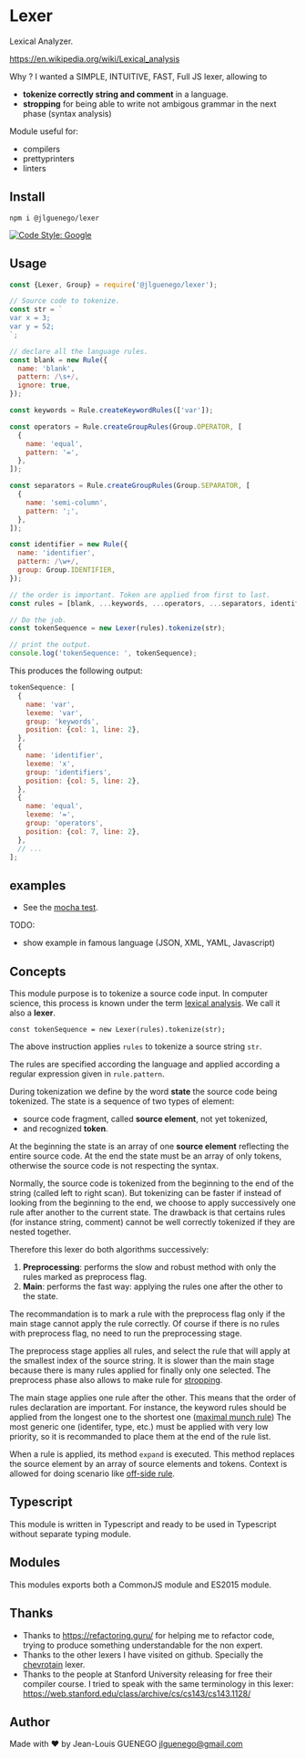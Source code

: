 # Lexer

Lexical Analyzer.

https://en.wikipedia.org/wiki/Lexical_analysis

Why ? I wanted a SIMPLE, INTUITIVE, FAST, Full JS lexer, allowing to

- **tokenize correctly string and comment** in a language.
- **stropping** for being able to write not ambigous grammar in the next phase (syntax analysis)

Module useful for:

- compilers
- prettyprinters
- linters

## Install

```
npm i @jlguenego/lexer
```

[![Code Style: Google](https://img.shields.io/badge/code%20style-google-blueviolet.svg)](https://github.com/google/gts)

## Usage

```js
const {Lexer, Group} = require('@jlguenego/lexer');

// Source code to tokenize.
const str = `
var x = 3;
var y = 52;
`;

// declare all the language rules.
const blank = new Rule({
  name: 'blank',
  pattern: /\s+/,
  ignore: true,
});

const keywords = Rule.createKeywordRules(['var']);

const operators = Rule.createGroupRules(Group.OPERATOR, [
  {
    name: 'equal',
    pattern: '=',
  },
]);

const separators = Rule.createGroupRules(Group.SEPARATOR, [
  {
    name: 'semi-column',
    pattern: ';',
  },
]);

const identifier = new Rule({
  name: 'identifier',
  pattern: /\w+/,
  group: Group.IDENTIFIER,
});

// the order is important. Token are applied from first to last.
const rules = [blank, ...keywords, ...operators, ...separators, identifier];

// Do the job.
const tokenSequence = new Lexer(rules).tokenize(str);

// print the output.
console.log('tokenSequence: ', tokenSequence);
```

This produces the following output:

```js
tokenSequence: [
  {
    name: 'var',
    lexeme: 'var',
    group: 'keywords',
    position: {col: 1, line: 2},
  },
  {
    name: 'identifier',
    lexeme: 'x',
    group: 'identifiers',
    position: {col: 5, line: 2},
  },
  {
    name: 'equal',
    lexeme: '=',
    group: 'operators',
    position: {col: 7, line: 2},
  },
  // ...
];
```

## examples

- See the [mocha test](./test/).

TODO:

- show example in famous language (JSON, XML, YAML, Javascript)

## Concepts

This module purpose is to tokenize a source code input.
In computer science, this process is known under the term
[lexical analysis](https://en.wikipedia.org/wiki/Lexical_analysis).
We call it also a **lexer**.

`const tokenSequence = new Lexer(rules).tokenize(str);`

The above instruction applies `rules` to tokenize a source string `str`.

The rules are specified according the language and applied according a regular expression given in `rule.pattern`.

During tokenization we define by the word **state** the source code being tokenized.
The state is a sequence of two types of element:

- source code fragment, called **source element**, not yet tokenized,
- and recognized **token**.

At the beginning the state is an array of one **source element** reflecting the entire source code.
At the end the state must be an array of only tokens, otherwise the source code is not respecting the syntax.

Normally, the source code is tokenized from the beginning to the end of the string (called left to right scan).
But tokenizing can be faster if instead of looking from the beginning to the end,
we choose to apply successively one rule after another to the current state.
The drawback is that certains rules (for instance string, comment) cannot be well
correctly tokenized if they are nested together.

Therefore this lexer do both algorithms successively:

1. **Preprocessing**: performs the slow and robust method with only the rules marked as preprocess flag.
2. **Main**: performs the fast way: applying the rules one after the other to the state.

The recommandation is to mark a rule with the preprocess flag only if the
main stage cannot apply the rule correctly. Of course if there is no rules with preprocess flag,
no need to run the preprocessing stage.

The preprocess stage applies all rules, and select the rule that will
apply at the smallest index of the source string.
It is slower than the main stage because there is many rules applied for finally only one selected.
The preprocess phase also allows to make rule for [stropping](<https://en.wikipedia.org/wiki/Stropping_(syntax)>).

The main stage applies one rule after the other. This means that the order of rules declaration are important.
For instance, the keyword rules should be applied from the longest one to the shortest one ([maximal munch rule](https://en.wikipedia.org/wiki/Maximal_munch))
The most generic one (identifer, type, etc.) must be applied with very low priority,
so it is recommanded to place them at the end of the rule list.

When a rule is applied, its method `expand` is executed. This method replaces the source element by an array of source elements and tokens.
Context is allowed for doing scenario like [off-side rule](https://en.wikipedia.org/wiki/Off-side_rule).

## Typescript

This module is written in Typescript and ready to be used in Typescript without separate typing module.

## Modules

This modules exports both a CommonJS module and ES2015 module.

## Thanks

- Thanks to https://refactoring.guru/ for helping me to refactor code, trying to produce something understandable for the non expert.
- Thanks to the other lexers I have visited on github. Specially the [chevrotain](https://github.com/SAP/chevrotain) lexer.
- Thanks to the people at Stanford University releasing for free their compiler course.
  I tried to speak with the same terminology in this lexer: https://web.stanford.edu/class/archive/cs/cs143/cs143.1128/

## Author

Made with :heart: by Jean-Louis GUENEGO <jlguenego@gmail.com>
